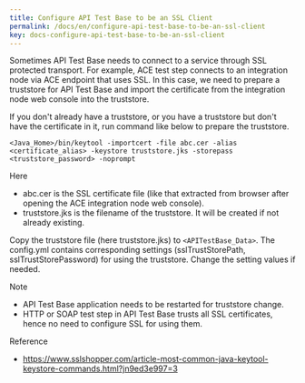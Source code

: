 ```yaml
---
title: Configure API Test Base to be an SSL Client
permalink: /docs/en/configure-api-test-base-to-be-an-ssl-client
key: docs-configure-api-test-base-to-be-an-ssl-client
---
```

Sometimes API Test Base needs to connect to a service through SSL protected transport. For example, ACE test step connects to an integration node via ACE endpoint that uses SSL. In this case, we need to prepare a truststore for API Test Base and import the certificate from the integration node web console into the truststore.

If you don't already have a truststore, or you have a truststore but don't have the certificate in it, run command like below to prepare the truststore.

`<Java_Home>/bin/keytool -importcert -file abc.cer -alias <certificate_alias> -keystore truststore.jks -storepass <truststore_password> -noprompt`

Here
* abc.cer is the SSL certificate file (like that extracted from browser after opening the ACE integration node web console).
* truststore.jks is the filename of the truststore. It will be created if not already existing.

Copy the truststore file (here truststore.jks) to `<APITestBase_Data>`. The config.yml contains corresponding settings (sslTrustStorePath, sslTrustStorePassword) for using the truststore. Change the setting values if needed.

Note
* API Test Base application needs to be restarted for truststore change.
* HTTP or SOAP test step in API Test Base trusts all SSL certificates, hence no need to configure SSL for using them.

Reference

* https://www.sslshopper.com/article-most-common-java-keytool-keystore-commands.html?jn9ed3e997=3